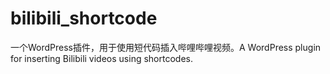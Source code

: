 # bilibili_shortcode
一个WordPress插件，用于使用短代码插入哔哩哔哩视频。A WordPress plugin for inserting Bilibili videos using shortcodes.
